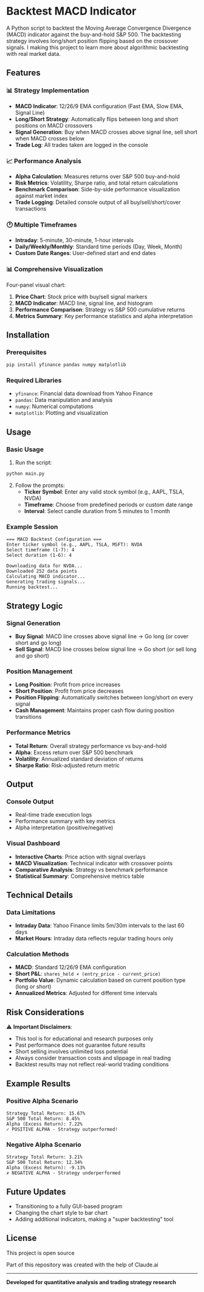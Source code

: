 # Backtest MACD Indicator
A Python script to backtest the Moving Average Convergence Divergence (MACD) indicator against the buy-and-hold S&P 500. The backtesting strategy involves long/short position flipping based on the crossover signals. I making this project to learn more about algorithmic backtesting with real market data.

## Features

### 📊 Strategy Implementation
- **MACD Indicator**: 12/26/9 EMA configuration (Fast EMA, Slow EMA, Signal Line)
- **Long/Short Strategy**: Automatically flips between long and short positions on MACD crossovers
- **Signal Generation**: Buy when MACD crosses above signal line, sell short when MACD crosses below
- **Trade Log**: All trades taken are logged in the console

### 📈 Performance Analysis
- **Alpha Calculation**: Measures returns over S&P 500 buy-and-hold
- **Risk Metrics**: Volatility, Sharpe ratio, and total return calculations
- **Benchmark Comparison**: Side-by-side performance visualization against market index
- **Trade Logging**: Detailed console output of all buy/sell/short/cover transactions

### 🕐 Multiple Timeframes
- **Intraday**: 5-minute, 30-minute, 1-hour intervals
- **Daily/Weekly/Monthly**: Standard time periods (Day, Week, Month)
- **Custom Date Ranges**: User-defined start and end dates

### 📊 Comprehensive Visualization
Four-panel visual chart:
1. **Price Chart**: Stock price with buy/sell signal markers
2. **MACD Indicator**: MACD line, signal line, and histogram
3. **Performance Comparison**: Strategy vs S&P 500 cumulative returns
4. **Metrics Summary**: Key performance statistics and alpha interpretation

## Installation

### Prerequisites
```bash
pip install yfinance pandas numpy matplotlib
```

### Required Libraries
- `yfinance`: Financial data download from Yahoo Finance
- `pandas`: Data manipulation and analysis
- `numpy`: Numerical computations
- `matplotlib`: Plotting and visualization

## Usage

### Basic Usage
1. Run the script:
```bash
python main.py
```

2. Follow the prompts:
   - **Ticker Symbol**: Enter any valid stock symbol (e.g., AAPL, TSLA, NVDA)
   - **Timeframe**: Choose from predefined periods or custom date range
   - **Interval**: Select candle duration from 5 minutes to 1 month

### Example Session
```
=== MACD Backtest Configuration ===
Enter ticker symbol (e.g., AAPL, TSLA, MSFT): NVDA
Select timeframe (1-7): 4
Select duration (1-6): 4

Downloading data for NVDA...
Downloaded 252 data points
Calculating MACD indicator...
Generating trading signals...
Running backtest...
```

## Strategy Logic

### Signal Generation
- **Buy Signal**: MACD line crosses above signal line → Go long (or cover short and go long)
- **Sell Signal**: MACD line crosses below signal line → Go short (or sell long and go short)

### Position Management
- **Long Position**: Profit from price increases
- **Short Position**: Profit from price decreases
- **Position Flipping**: Automatically switches between long/short on every signal
- **Cash Management**: Maintains proper cash flow during position transitions

### Performance Metrics
- **Total Return**: Overall strategy performance vs buy-and-hold
- **Alpha**: Excess return over S&P 500 benchmark
- **Volatility**: Annualized standard deviation of returns
- **Sharpe Ratio**: Risk-adjusted return metric

## Output

### Console Output
- Real-time trade execution logs
- Performance summary with key metrics
- Alpha interpretation (positive/negative)

### Visual Dashboard
- **Interactive Charts**: Price action with signal overlays
- **MACD Visualization**: Technical indicator with crossover points
- **Comparative Analysis**: Strategy vs benchmark performance
- **Statistical Summary**: Comprehensive metrics table

## Technical Details

### Data Limitations
- **Intraday Data**: Yahoo Finance limits 5m/30m intervals to the last 60 days
- **Market Hours**: Intraday data reflects regular trading hours only

### Calculation Methods
- **MACD**: Standard 12/26/9 EMA configuration
- **Short P&L**: `shares_held × (entry_price - current_price)`
- **Portfolio Value**: Dynamic calculation based on current position type (long or short)
- **Annualized Metrics**: Adjusted for different time intervals

## Risk Considerations

⚠️ **Important Disclaimers**:
- This tool is for educational and research purposes only
- Past performance does not guarantee future results
- Short selling involves unlimited loss potential
- Always consider transaction costs and slippage in real trading
- Backtest results may not reflect real-world trading conditions

## Example Results

### Positive Alpha Scenario
```
Strategy Total Return: 15.67%
S&P 500 Total Return: 8.45%
Alpha (Excess Return): 7.22%
✓ POSITIVE ALPHA - Strategy outperformed!
```

### Negative Alpha Scenario
```
Strategy Total Return: 3.21%
S&P 500 Total Return: 12.34%
Alpha (Excess Return): -9.13%
✗ NEGATIVE ALPHA - Strategy underperformed
```

## Future Updates
- Transitioning to a fully GUI-based program
- Changing the chart style to bar chart
- Adding additional indicators, making a "super backtesting" tool 

## License

This project is open source

Part of this repository was created with the help of Claude.ai

---

**Developed for quantitative analysis and trading strategy research**